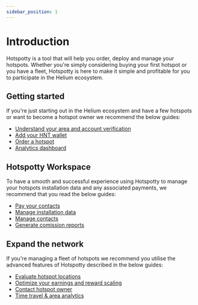 ```yaml
---
sidebar_position: 1
---
```


# Introduction

Hotspotty is a tool that will help you order, deploy and manage your hotspots. Whether you're simply considering buying your first hotspot or you have a fleet, Hotspotty is here to make it simple and profitable for you to participate in the Helium ecosystem.

## Getting started

If you're just starting out in the Helium ecosystem and have a few hotspots or want to become a hotspot owner we recommend the below guides:

- [Understand your area and account verification](./getting-started/understand-your-area-and-account-verification.md)
- [Add your HNT wallet](./getting-started/add-your-HNT-wallet.md)
- [Order a hotspot](./getting-started/order-a-hotspot.md)
- [Analytics dashboard](./getting-started/analytics-dashboard.md)



## Hotspotty Workspace

To have a smooth and successful experience using Hotspotty to manage your hotspots installation data and any associated payments, we recommend that you read the below guides:

- [Pay your contacts](./your-hotspotty-workspace/pay-your-contacts.md)
- [Manage installation data](./your-hotspotty-workspace/manage-installation-data.md)  
- [Manage contacts](./your-hotspotty-workspace/manage-contacts.md)  
- [Generate comission reports](./your-hotspotty-workspace/generate-commission-reports.md)  

## Expand the network

If you're managing a fleet of hotspots we recommend you utilise the advanced features of Hotspotty described in the below guides:

- [Evaluate hotspot locations](./expand-the-network/evaluate-hotspot-locations.md)
- [Optimize your earnings and reward scaling](./expand-the-network/optimize-your-earnings-and-reward-scaling.md)
- [Contact hotspot owner](./expand-the-network/contact-hotspot-owner.md)
- [Time travel & area analytics](./expand-the-network/time-travel.md)


